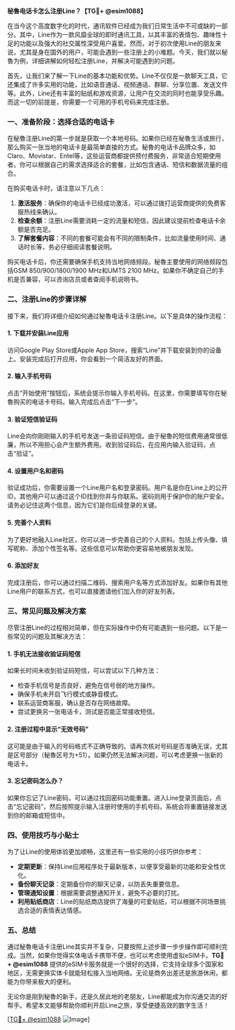 **秘魯电话卡怎么注册Line？【TG💪+ @esim1088】**

在当今这个高度数字化的时代，通讯软件已经成为我们日常生活中不可或缺的一部分。其中，Line作为一款风靡全球的即时通讯工具，以其丰富的表情包、趣味性十足的功能以及强大的社交属性深受用户喜爱。然而，对于初次使用Line的朋友来说，尤其是身在国外的用户，可能会遇到一些注册上的小难题。今天，我们就以秘魯为例，详细讲解如何轻松注册Line，并解决可能遇到的问题。

首先，让我们来了解一下Line的基本功能和优势。Line不仅仅是一款聊天工具，它还集成了许多实用的功能，比如语音通话、视频通话、群聊、分享位置、发送文件等。此外，Line还有丰富的贴纸和游戏资源，让用户在交流的同时也能享受乐趣。而这一切的前提是，你需要一个可用的手机号码来完成注册。

### **一、准备阶段：选择合适的电话卡**

在秘魯注册Line的第一步就是获取一个本地号码。如果你已经在秘魯生活或旅行，那么购买一张当地的电话卡是最简单直接的方式。秘魯的电话卡品牌众多，如Claro、Movistar、Entel等，这些运营商都提供预付费服务，非常适合短期使用者。你可以根据自己的需求选择适合的套餐，比如包含通话、短信和数据流量的组合。

在购买电话卡时，请注意以下几点：
1. **激活服务**：确保你的电话卡已经成功激活，可以通过拨打运营商提供的免费客服热线来确认。
2. **检查余额**：注册Line需要消耗一定的流量和短信，因此建议提前检查电话卡余额是否充足。
3. **了解套餐内容**：不同的套餐可能会有不同的限制条件，比如流量使用时间、通话时长等，务必仔细阅读套餐说明。

购买电话卡后，你还需要确保手机支持当地网络频段。秘魯主要使用的网络频段包括GSM 850/900/1800/1900 MHz和UMTS 2100 MHz。如果你不确定自己的手机是否兼容，可以咨询店员或者查阅手机说明书。

### **二、注册Line的步骤详解**

接下来，我们将详细介绍如何通过秘魯电话卡注册Line。以下是具体的操作流程：

#### **1. 下载并安装Line应用**
访问Google Play Store或Apple App Store，搜索“Line”并下载安装到你的设备上。安装完成后打开应用，你会看到一个简洁友好的界面。

#### **2. 输入手机号码**
点击“开始使用”按钮后，系统会提示你输入手机号码。在这里，你需要填写你在秘魯购买的电话卡号码。输入完成后点击“下一步”。

#### **3. 验证短信验证码**
Line会向你刚刚输入的手机号发送一条验证码短信。由于秘魯的短信费用通常很低廉，所以不用担心会产生额外费用。收到验证码后，在应用内输入验证码，点击“验证”。

#### **4. 设置用户名和密码**
验证成功后，你需要设置一个Line用户名和登录密码。用户名是你在Line上的公开ID，其他用户可以通过这个ID找到你并与你联系。密码则用于保护你的账户安全。请务必记住这两个信息，因为它们是你后续登录的关键。

#### **5. 完善个人资料**
为了更好地融入Line社区，你可以进一步完善自己的个人资料。包括上传头像、填写昵称、添加个性签名等。这些信息可以帮助你更容易地被朋友发现。

#### **6. 添加好友**
完成注册后，你可以通过扫描二维码、搜索用户名等方式添加好友。如果你有其他Line用户的联系方式，也可以直接邀请他们加入你的好友列表。

### **三、常见问题及解决方案**

尽管注册Line的过程相对简单，但在实际操作中仍有可能遇到一些问题。以下是一些常见的问题及其解决方法：

#### **1. 手机无法接收验证码短信**
如果长时间未收到验证码短信，可以尝试以下几种方法：
- 检查手机信号是否良好，避免在信号弱的地方操作。
- 确保手机未开启飞行模式或静音模式。
- 联系运营商客服，确认是否存在网络故障。
- 尝试更换另一张电话卡，测试是否能正常接收短信。

#### **2. 注册过程中显示“无效号码”**
这可能是由于输入的号码格式不正确导致的。请再次核对号码是否准确无误，尤其是区号部分（秘魯区号为+51）。如果仍然无法解决问题，可以考虑更换一张新的电话卡。

#### **3. 忘记密码怎么办？**
如果你忘记了Line密码，可以通过找回密码功能重置。进入Line登录页面后，点击“忘记密码”，然后按照提示输入注册时使用的手机号码，系统会将重置链接发送到你的邮箱或短信中。

### **四、使用技巧与小贴士**

为了让Line的使用体验更加顺畅，这里还有一些实用的小技巧供你参考：
- **定期更新**：保持Line应用程序处于最新版本，以便享受最新的功能和安全性优化。
- **备份聊天记录**：定期备份你的聊天记录，以防丢失重要信息。
- **管理通知设置**：根据需要调整通知开关，避免不必要的打扰。
- **利用贴纸商店**：Line的贴纸商店提供了海量的可爱贴纸，可以根据不同场景挑选合适的表情表达情感。

### **五、总结**

通过秘魯电话卡注册Line其实并不复杂，只要按照上述步骤一步步操作即可顺利完成。当然，如果你觉得实体电话卡携带不便，也可以考虑使用虚拟eSIM卡。**TG💪+ @esim1088** 提供的eSIM卡服务就是一个很好的选择，它支持全球多个国家和地区，无需更换实体卡就能轻松接入当地网络。无论是商务出差还是旅游休闲，都能为你带来极大的便利。

无论你是刚到秘魯的新手，还是久居此地的老朋友，Line都能成为你沟通交流的好帮手。希望本文能够帮助你顺利开启Line之旅，享受便捷高效的数字生活！

[[TG💪+ @esim1088](https://t.me/s/esim1088) ![Image](https://i.postimg.cc/4NQfJmqS/Snipaste-2025-05-13-00-14-12.png)]